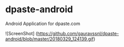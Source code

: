 # dpaste-android
Android Application for dpaste.com

![ScreenShot] (https://github.com/gauravssnl/dpaste-android/blob/master/20180329_124139.gif)
